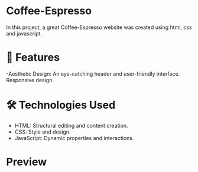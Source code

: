 # Coffee-Espresso
In this project, a great Coffee-Espresso website was created using html, css and javascript.

# 🎨 Features
-Aesthetic Design: An eye-catching header and user-friendly interface. 
Responsive design.

# 🛠️ Technologies Used

- HTML: Structural editing and content creation.
- CSS: Style and design.
- JavaScript: Dynamic properties and interactions.

# Preview
